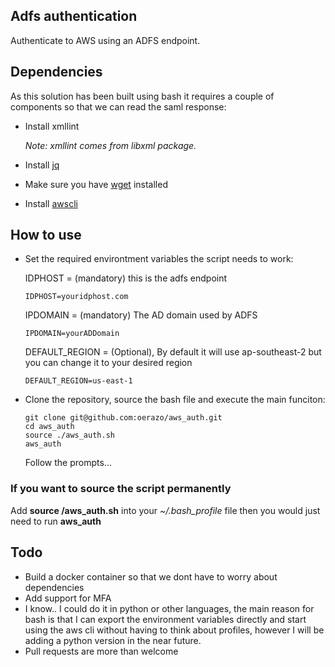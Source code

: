 ## Adfs authentication
Authenticate to AWS using an ADFS endpoint.

## Dependencies
As this solution has been built using bash it requires a couple of components so that we can read the saml response:
  - Install xmllint

    *Note: xmllint comes from libxml package.*

  - Install [jq](https://stedolan.github.io/jq/download/)

  - Make sure you have [wget](https://www.gnu.org/software/wget/) installed  

  - Install [awscli](http://docs.aws.amazon.com/cli/latest/userguide/installing.html)

## How to use

- Set the required environtment variables the script needs to work:

  IDPHOST = (mandatory) this is the adfs endpoint

  ```
  IDPHOST=youridphost.com
  ```

  IPDOMAIN = (mandatory) The AD domain used by ADFS

  ```
  IPDOMAIN=yourADDomain
  ```

  DEFAULT_REGION = (Optional), By default it will use ap-southeast-2 but you can change it to your desired region

  ```
  DEFAULT_REGION=us-east-1
  ```

- Clone the repository, source the bash file and execute the main funciton:

  ```
  git clone git@github.com:oerazo/aws_auth.git
  cd aws_auth
  source ./aws_auth.sh
  aws_auth
  ```

  Follow the prompts...

### If you want to source the script permanently
Add  **source <absolutepath>/aws_auth.sh**
into your *~/.bash_profile* file then you would just need to run **aws_auth**

## Todo
  - Build a docker container so that we dont have to worry about dependencies
  - Add support for MFA
  - I know.. I could do it in python or other languages, the main reason for bash is that I can export the environment variables directly and start using the aws cli without having to think about profiles, however I will be adding a python version in the near future.
  - Pull requests are more than welcome
